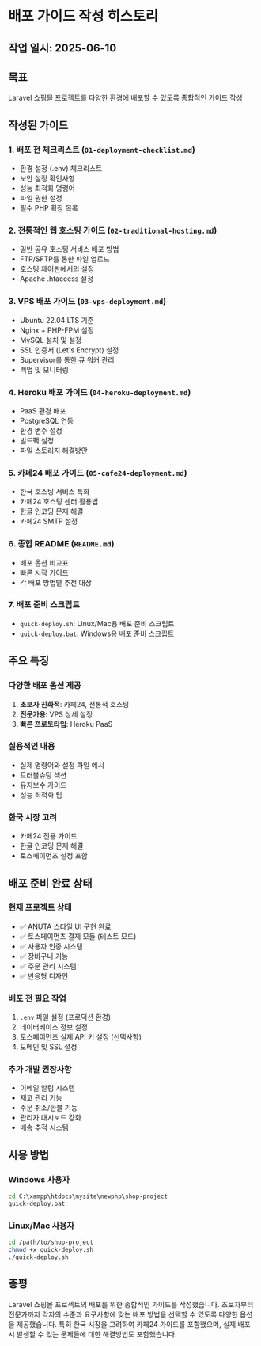 # 배포 가이드 작성 히스토리

## 작업 일시: 2025-06-10

## 목표
Laravel 쇼핑몰 프로젝트를 다양한 환경에 배포할 수 있도록 종합적인 가이드 작성

## 작성된 가이드

### 1. 배포 전 체크리스트 (`01-deployment-checklist.md`)
- 환경 설정 (.env) 체크리스트
- 보안 설정 확인사항
- 성능 최적화 명령어
- 파일 권한 설정
- 필수 PHP 확장 목록

### 2. 전통적인 웹 호스팅 가이드 (`02-traditional-hosting.md`)
- 일반 공유 호스팅 서비스 배포 방법
- FTP/SFTP를 통한 파일 업로드
- 호스팅 제어판에서의 설정
- Apache .htaccess 설정

### 3. VPS 배포 가이드 (`03-vps-deployment.md`)
- Ubuntu 22.04 LTS 기준
- Nginx + PHP-FPM 설정
- MySQL 설치 및 설정
- SSL 인증서 (Let's Encrypt) 설정
- Supervisor를 통한 큐 워커 관리
- 백업 및 모니터링

### 4. Heroku 배포 가이드 (`04-heroku-deployment.md`)
- PaaS 환경 배포
- PostgreSQL 연동
- 환경 변수 설정
- 빌드팩 설정
- 파일 스토리지 해결방안

### 5. 카페24 배포 가이드 (`05-cafe24-deployment.md`)
- 한국 호스팅 서비스 특화
- 카페24 호스팅 센터 활용법
- 한글 인코딩 문제 해결
- 카페24 SMTP 설정

### 6. 종합 README (`README.md`)
- 배포 옵션 비교표
- 빠른 시작 가이드
- 각 배포 방법별 추천 대상

### 7. 배포 준비 스크립트
- `quick-deploy.sh`: Linux/Mac용 배포 준비 스크립트
- `quick-deploy.bat`: Windows용 배포 준비 스크립트

## 주요 특징

### 다양한 배포 옵션 제공
1. **초보자 친화적**: 카페24, 전통적 호스팅
2. **전문가용**: VPS 상세 설정
3. **빠른 프로토타입**: Heroku PaaS

### 실용적인 내용
- 실제 명령어와 설정 파일 예시
- 트러블슈팅 섹션
- 유지보수 가이드
- 성능 최적화 팁

### 한국 시장 고려
- 카페24 전용 가이드
- 한글 인코딩 문제 해결
- 토스페이먼츠 설정 포함

## 배포 준비 완료 상태

### 현재 프로젝트 상태
- ✅ ANUTA 스타일 UI 구현 완료
- ✅ 토스페이먼츠 결제 모듈 (테스트 모드)
- ✅ 사용자 인증 시스템
- ✅ 장바구니 기능
- ✅ 주문 관리 시스템
- ✅ 반응형 디자인

### 배포 전 필요 작업
1. `.env` 파일 설정 (프로덕션 환경)
2. 데이터베이스 정보 설정
3. 토스페이먼츠 실제 API 키 설정 (선택사항)
4. 도메인 및 SSL 설정

### 추가 개발 권장사항
- 이메일 알림 시스템
- 재고 관리 기능
- 주문 취소/환불 기능
- 관리자 대시보드 강화
- 배송 추적 시스템

## 사용 방법

### Windows 사용자
```cmd
cd C:\xampp\htdocs\mysite\newphp\shop-project
quick-deploy.bat
```

### Linux/Mac 사용자
```bash
cd /path/to/shop-project
chmod +x quick-deploy.sh
./quick-deploy.sh
```

## 총평
Laravel 쇼핑몰 프로젝트의 배포를 위한 종합적인 가이드를 작성했습니다. 초보자부터 전문가까지 각자의 수준과 요구사항에 맞는 배포 방법을 선택할 수 있도록 다양한 옵션을 제공했습니다. 특히 한국 시장을 고려하여 카페24 가이드를 포함했으며, 실제 배포 시 발생할 수 있는 문제들에 대한 해결방법도 포함했습니다.
